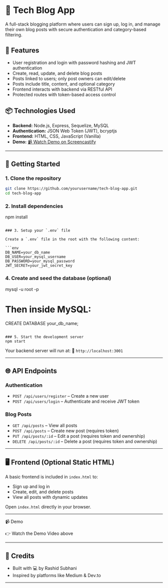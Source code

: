 # 📝 Tech Blog App 

A full-stack blogging platform where users can sign up, log in, and manage their own blog posts with secure authentication and category-based filtering.

## 🚀 Features

- User registration and login with password hashing and JWT authentication  
- Create, read, update, and delete blog posts  
- Posts linked to users; only post owners can edit/delete  
- Posts include title, content, and optional category  
- Frontend interacts with backend via RESTful API  
- Protected routes with token-based access control  

## 📦 Technologies Used

- **Backend:** Node.js, Express, Sequelize, MySQL  
- **Authentication:** JSON Web Token (JWT), bcryptjs  
- **Frontend:** HTML, CSS, JavaScript (Vanilla)  
- **Demo:** [📹 Watch Demo on Screencastify](https://app.screencastify.com/watch/jI65DfBYqWMc0cKbVLlY)  

---

## 🏁 Getting Started

### 1. Clone the repository

```bash
git clone https://github.com/yourusername/tech-blog-app.git
cd tech-blog-app

````

### 2. Install dependencies
npm install
```

### 3. Setup your `.env` file

Create a `.env` file in the root with the following content:

```env
DB_NAME=your_db_name
DB_USER=your_mysql_username
DB_PASSWORD=your_mysql_password
JWT_SECRET=your_jwt_secret_key
```

### 4. Create and seed the database (optional)
mysql -u root -p
# Then inside MySQL:
CREATE DATABASE your_db_name;
```

### 5. Start the development server
npm start
```

Your backend server will run at:
📍 `http://localhost:3001`

---

## 🌐 API Endpoints

### Authentication

* `POST /api/users/register` – Create a new user
* `POST /api/users/login` – Authenticate and receive JWT token

### Blog Posts

* `GET /api/posts` – View all posts
* `POST /api/posts` – Create new post (requires token)
* `PUT /api/posts/:id` – Edit a post (requires token and ownership)
* `DELETE /api/posts/:id` – Delete a post (requires token and ownership)

---

## 🖥 Frontend (Optional Static HTML)

A basic frontend is included in `index.html` to:

* Sign up and log in
* Create, edit, and delete posts
* View all posts with dynamic updates

Open `index.html` directly in your browser.

---

📹 Demo

👉 Watch the Demo Video above

---

## 🙌 Credits

* Built with 💻 by Rashid Subhani
* Inspired by platforms like Medium & Dev.to

---

